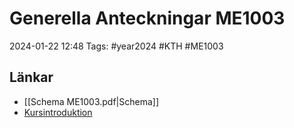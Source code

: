 # Generella Anteckningar ME1003

2024-01-22 12:48
Tags: #year2024 #KTH #ME1003

## Länkar

- [[Schema ME1003.pdf|Schema]]
- [Kursintroduktion](https://canvas.kth.se/courses/44986/files/folder/2.%20F%C3%B6rel%C3%A4sningar?preview=7525450)
